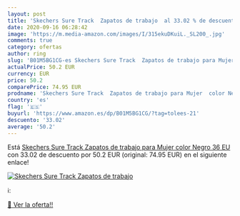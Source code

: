 ```yaml
---
layout: post
title: 'Skechers Sure Track  Zapatos de trabajo  al 33.02 % de descuento'
date: 2020-09-16 06:28:42
image: 'https://m.media-amazon.com/images/I/315ekuDKuiL._SL200_.jpg'
comments: true
category: ofertas
author: ring
slug: 'B01M5BG1CG-es Skechers Sure Track  Zapatos de trabajo para Mujer  color Negro  36 EU'
actualPrice: 50.2 EUR
currency: EUR
price: 50.2
comparePrice: 74.95 EUR
prodname: 'Skechers Sure Track  Zapatos de trabajo para Mujer  color Negro  36 EU'
country: 'es'
flag: '🇪🇸'
buyurl: 'https://www.amazon.es/dp/B01M5BG1CG/?tag=tolees-21'
descuento: '33.02'
average: '50.2'
---
```


Está [Skechers Sure Track  Zapatos de trabajo para Mujer  color Negro  36 EU](https://www.amazon.es/dp/B01M5BG1CG/?tag=tolees-21) con 33.02 de descuento por 50.2 EUR (original: 74.95 EUR) en el siguiente enlace!

[![Skechers Sure Track  Zapatos de trabajo ](https://m.media-amazon.com/images/I/315ekuDKuiL._SL200_.jpg)](https://www.amazon.es/dp/B01M5BG1CG/?tag=tolees-21)

ℹ️:


[🛒 Ver la oferta!!](https://www.amazon.es/dp/B01M5BG1CG/?tag=tolees-21)
